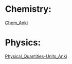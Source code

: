 # Chemistry:
[Chem_Anki](Chem_Anki.md)

# Physics:
[Physical_Quantities-Units_Anki](Physical_Quantities-Units_Anki.md)